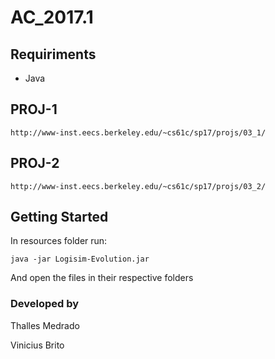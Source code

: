 # AC_2017.1
## Requiriments
- Java
## PROJ-1
`
http://www-inst.eecs.berkeley.edu/~cs61c/sp17/projs/03_1/
`
## PROJ-2
`
http://www-inst.eecs.berkeley.edu/~cs61c/sp17/projs/03_2/
`
## Getting Started
In resources folder run:
```
java -jar Logisim-Evolution.jar
```
And open the files in their respective folders
### Developed by
Thalles Medrado

Vinicius Brito
